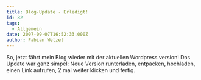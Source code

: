 ```yaml
---
title: Blog-Update - Erledigt!
id: 82
tags:
  - Allgemein
date: 2007-09-07T16:52:33.000Z
author: Fabian Wetzel
---
```


So, jetzt fährt mein Blog wieder mit der aktuellen Wordpress version! Das Update war ganz simpel: Neue Version runterladen, entpacken, hochladen, einen Link aufrufen, 2 mal weiter klicken und fertig.
